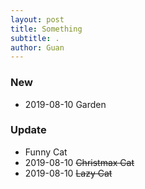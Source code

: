 ```yaml
---
layout: post
title: Something 
subtitle: .
author: Guan
---
```


### New
- 2019-08-10 Garden

### Update
- Funny Cat
- 2019-08-10 ~~Christmax Cat~~
- 2019-08-10 ~~Lazy Cat~~
